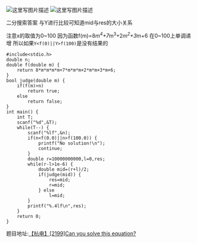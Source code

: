 ![这里写图片描述](http://img.blog.csdn.net/20160726165623662)
![这里写图片描述](http://img.blog.csdn.net/20160726165630406)

二分搜索答案 
与Y进行比较可知道mid与res的大小关系

注意x的取值为0~100
因为函数f(m)=8*m<sup>4</sup>+7*m<sup>3</sup>+2*m<sup>2</sup>+3*m+6
在0~100上单调递增
所以如果`Y<f(0)||Y>f(100)`是没有结果的

```
#include<stdio.h>
double n;
double f(double m) {
	return 8*m*m*m*m+7*m*m*m+2*m*m+3*m+6;
}
bool judge(double m) {
	if(f(m)>n)
		return true;
	else
		return false;
}
int main() {
	int T;
	scanf("%d",&T);
	while(T--) {
		scanf("%lf",&n);
		if(n<f(0.0)||n>f(100.0)) {
			printf("No solution!\n");
			continue;
		}
		double r=10000000000,l=0,res;
		while(r-l>1e-6) {
			double mid=(r+l)/2;
			if(judge(mid)) {
				res=mid;
				r=mid;
			} else
				l=mid;
		}
		printf("%.4lf\n",res);
	}
	return 0;
}

```

题目地址:[【杭电】[2199]Can you solve this equation?](http://acm.hdu.edu.cn/showproblem.php?pid=2199)